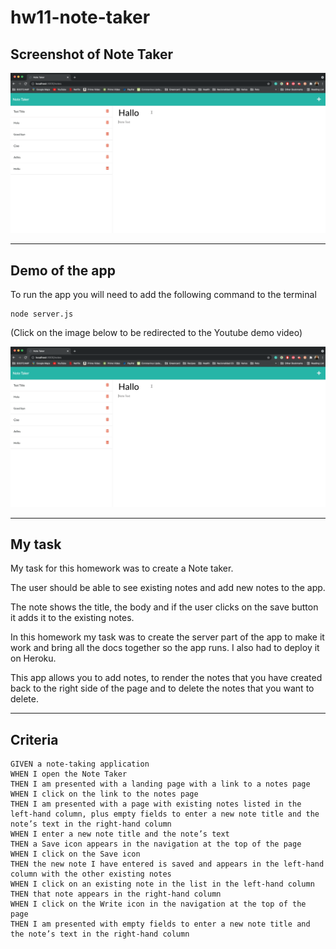 # hw11-note-taker

## Screenshot of Note Taker

![Note Taker](./screenshot/demo-screenshot.jpg)

---
## Demo of the app

To run the app you will need to add the following command to the terminal

```
node server.js
```
(Click on the image below to be redirected to the Youtube demo video)

[![Note taker](./screenshot/demo-screenshot.jpg)](https://youtu.be/zEp5UcgbMlo)

---
## My task

My task for this homework was to create a Note taker. 

The user should be able to see existing notes and add new notes to the app. 

The note shows the title, the body and if the user clicks on the save button it adds it to the existing notes. 

In this homework my task was to create the server part of the app to make it work and bring all the docs together so the app runs. I also had to deploy it on Heroku.

This app allows you to add notes, to render the notes that you have created back to the right side of the page and to delete the notes that you want to delete.

---
## Criteria

```
GIVEN a note-taking application
WHEN I open the Note Taker
THEN I am presented with a landing page with a link to a notes page
WHEN I click on the link to the notes page
THEN I am presented with a page with existing notes listed in the left-hand column, plus empty fields to enter a new note title and the note’s text in the right-hand column
WHEN I enter a new note title and the note’s text
THEN a Save icon appears in the navigation at the top of the page
WHEN I click on the Save icon
THEN the new note I have entered is saved and appears in the left-hand column with the other existing notes
WHEN I click on an existing note in the list in the left-hand column
THEN that note appears in the right-hand column
WHEN I click on the Write icon in the navigation at the top of the page
THEN I am presented with empty fields to enter a new note title and the note’s text in the right-hand column
```